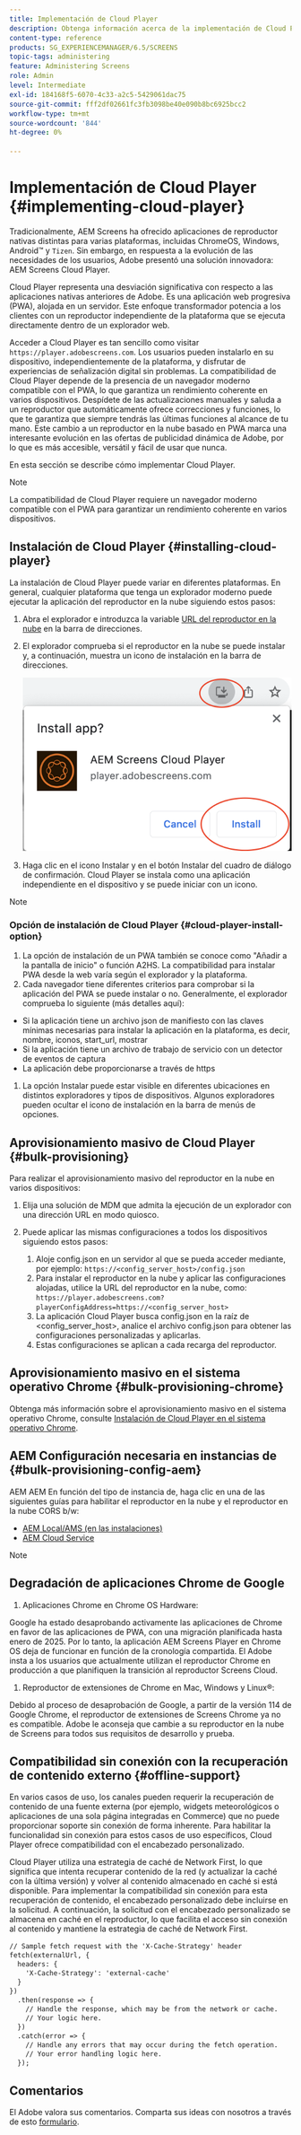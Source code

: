 ```yaml
---
title: Implementación de Cloud Player
description: Obtenga información acerca de la implementación de Cloud Player.
content-type: reference
products: SG_EXPERIENCEMANAGER/6.5/SCREENS
topic-tags: administering
feature: Administering Screens
role: Admin
level: Intermediate
exl-id: 184168f5-6070-4c33-a2c5-5429061dac75
source-git-commit: fff2df02661fc3fb3098be40e090b8bc6925bcc2
workflow-type: tm+mt
source-wordcount: '844'
ht-degree: 0%

---
```


# Implementación de Cloud Player  {#implementing-cloud-player}

Tradicionalmente, AEM Screens ha ofrecido aplicaciones de reproductor nativas distintas para varias plataformas, incluidas ChromeOS, Windows, Android™ y `Tizen`. Sin embargo, en respuesta a la evolución de las necesidades de los usuarios, Adobe presentó una solución innovadora: AEM Screens Cloud Player.

Cloud Player representa una desviación significativa con respecto a las aplicaciones nativas anteriores de Adobe. Es una aplicación web progresiva (PWA), alojada en un servidor. Este enfoque transformador potencia a los clientes con un reproductor independiente de la plataforma que se ejecuta directamente dentro de un explorador web.

Acceder a Cloud Player es tan sencillo como visitar `https://player.adobescreens.com`. Los usuarios pueden instalarlo en su dispositivo, independientemente de la plataforma, y disfrutar de experiencias de señalización digital sin problemas. La compatibilidad de Cloud Player depende de la presencia de un navegador moderno compatible con el PWA, lo que garantiza un rendimiento coherente en varios dispositivos. Despídete de las actualizaciones manuales y saluda a un reproductor que automáticamente ofrece correcciones y funciones, lo que te garantiza que siempre tendrás las últimas funciones al alcance de tu mano. Este cambio a un reproductor en la nube basado en PWA marca una interesante evolución en las ofertas de publicidad dinámica de Adobe, por lo que es más accesible, versátil y fácil de usar que nunca.

En esta sección se describe cómo implementar Cloud Player.

>[!NOTE]
>
>La compatibilidad de Cloud Player requiere un navegador moderno compatible con el PWA para garantizar un rendimiento coherente en varios dispositivos.

## Instalación de Cloud Player {#installing-cloud-player}

La instalación de Cloud Player puede variar en diferentes plataformas. En general, cualquier plataforma que tenga un explorador moderno puede ejecutar la aplicación del reproductor en la nube siguiendo estos pasos:

1. Abra el explorador e introduzca la variable [URL del reproductor en la nube](https://player.adobescreens.com/content/dam/universal-player/firmware.html) en la barra de direcciones.
1. El explorador comprueba si el reproductor en la nube se puede instalar y, a continuación, muestra un icono de instalación en la barra de direcciones.

   ![imagen](/help/user-guide/assets/cloud-player-install.png)

1. Haga clic en el icono Instalar y en el botón Instalar del cuadro de diálogo de confirmación. Cloud Player se instala como una aplicación independiente en el dispositivo y se puede iniciar con un icono.

>[!NOTE]
>
>### Opción de instalación de Cloud Player {#cloud-player-install-option}
>
1. La opción de instalación de un PWA también se conoce como &quot;Añadir a la pantalla de inicio&quot; o función A2HS. La compatibilidad para instalar PWA desde la web varía según el explorador y la plataforma.
1. Cada navegador tiene diferentes criterios para comprobar si la aplicación del PWA se puede instalar o no. Generalmente, el explorador comprueba lo siguiente (más detalles aquí):
>
* Si la aplicación tiene un archivo json de manifiesto con las claves mínimas necesarias para instalar la aplicación en la plataforma, es decir, nombre, iconos, start_url, mostrar
* Si la aplicación tiene un archivo de trabajo de servicio con un detector de eventos de captura
* La aplicación debe proporcionarse a través de https
>
1. La opción Instalar puede estar visible en diferentes ubicaciones en distintos exploradores y tipos de dispositivos. Algunos exploradores pueden ocultar el icono de instalación en la barra de menús de opciones.

## Aprovisionamiento masivo de Cloud Player {#bulk-provisioning}

Para realizar el aprovisionamiento masivo del reproductor en la nube en varios dispositivos:

1. Elija una solución de MDM que admita la ejecución de un explorador con una dirección URL en modo quiosco.
1. Puede aplicar las mismas configuraciones a todos los dispositivos siguiendo estos pasos:

   1. Aloje config.json en un servidor al que se pueda acceder mediante, por ejemplo: `https://<config_server_host>/config.json`
   1. Para instalar el reproductor en la nube y aplicar las configuraciones alojadas, utilice la URL del reproductor en la nube, como: `https://player.adobescreens.com?playerConfigAddress=https://<config_server_host>`
   1. La aplicación Cloud Player busca config.json en la raíz de &lt;config_server_host>, analice el archivo config.json para obtener las configuraciones personalizadas y aplicarlas.
   1. Estas configuraciones se aplican a cada recarga del reproductor.

## Aprovisionamiento masivo en el sistema operativo Chrome {#bulk-provisioning-chrome}

Obtenga más información sobre el aprovisionamiento masivo en el sistema operativo Chrome, consulte [Instalación de Cloud Player en el sistema operativo Chrome](https://www.adobe.com/go/aem_screens_cloud_player_en).

## AEM Configuración necesaria en instancias de {#bulk-provisioning-config-aem}

AEM AEM En función del tipo de instancia de, haga clic en una de las siguientes guías para habilitar el reproductor en la nube y el reproductor en la nube CORS b/w:
* [AEM Local/AMS (en las instalaciones)](https://www.adobe.com/go/aem_screens_cors_ams_en)
* [AEM Cloud Service](https://www.adobe.com/go/aem_screens_cors_aemaacs_en)

>[!NOTE]
>
## Degradación de aplicaciones Chrome de Google
>
1. Aplicaciones Chrome en Chrome OS Hardware:
>
Google ha estado desaprobando activamente las aplicaciones de Chrome en favor de las aplicaciones de PWA, con una migración planificada hasta enero de 2025. Por lo tanto, la aplicación AEM Screens Player en Chrome OS deja de funcionar en función de la cronología compartida. El Adobe insta a los usuarios que actualmente utilizan el reproductor Chrome en producción a que planifiquen la transición al reproductor Screens Cloud.
>
1. Reproductor de extensiones de Chrome en Mac, Windows y Linux®:
>
Debido al proceso de desaprobación de Google, a partir de la versión 114 de Google Chrome, el reproductor de extensiones de Screens Chrome ya no es compatible. Adobe le aconseja que cambie a su reproductor en la nube de Screens para todos sus requisitos de desarrollo y prueba.

## Compatibilidad sin conexión con la recuperación de contenido externo {#offline-support}

En varios casos de uso, los canales pueden requerir la recuperación de contenido de una fuente externa (por ejemplo, widgets meteorológicos o aplicaciones de una sola página integradas en Commerce) que no puede proporcionar soporte sin conexión de forma inherente. Para habilitar la funcionalidad sin conexión para estos casos de uso específicos, Cloud Player ofrece compatibilidad con el encabezado personalizado.

Cloud Player utiliza una estrategia de caché de Network First, lo que significa que intenta recuperar contenido de la red (y actualizar la caché con la última versión) y volver al contenido almacenado en caché si está disponible. Para implementar la compatibilidad sin conexión para esta recuperación de contenido, el encabezado personalizado debe incluirse en la solicitud. A continuación, la solicitud con el encabezado personalizado se almacena en caché en el reproductor, lo que facilita el acceso sin conexión al contenido y mantiene la estrategia de caché de Network First.

```
// Sample fetch request with the 'X-Cache-Strategy' header
fetch(externalUrl, {
  headers: {
    'X-Cache-Strategy': 'external-cache'
  }
})
  .then(response => {
    // Handle the response, which may be from the network or cache.
    // Your logic here.
  })
  .catch(error => {
    // Handle any errors that may occur during the fetch operation.
    // Your error handling logic here.
  }); 
```

## Comentarios

El Adobe valora sus comentarios. Comparta sus ideas con nosotros a través de esto [formulario](https://forms.office.com/pages/responsepage.aspx?id=Wht7-jR7h0OUrtLBeN7O4TFE0b_GjstOj6I1uGs9vLpURVdWWklQQTZZRTFVNEhRVlBWWldMWlJXOC4u).
